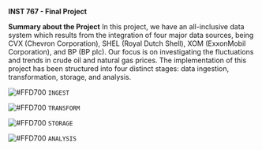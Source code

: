 **INST 767 - Final Project**

**Summary about the Project**
In this project, we have an all-inclusive data system which results from the integration of four major data sources, being CVX (Chevron Corporation), SHEL (Royal Dutch Shell), XOM (ExxonMobil Corporation), and BP (BP plc). Our focus is on investigating the fluctuations and trends in crude oil and natural gas prices.
The implementation of this project has been structured into four distinct stages: data ingestion, transformation, storage, and analysis.


![#FFD700](https://via.placeholder.com/15/FFD700/000000?text=+)
`INGEST` 









![#FFD700](https://via.placeholder.com/15/FFD700/000000?text=+)
`TRANSFORM`




![#FFD700](https://via.placeholder.com/15/FFD700/000000?text=+)
`STORAGE `




![#FFD700](https://via.placeholder.com/15/FFD700/000000?text=+)
`ANALYSIS`
 


